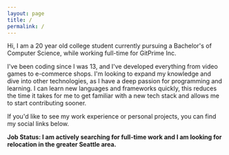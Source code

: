 ```yaml
---
layout: page
title: /
permalink: /
---
```


Hi, I am a 20 year old college student currently pursuing a Bachelor's of Computer Science, while working full-time for GitPrime Inc.

I've been coding since I was 13, and I've developed everything from video games to e-commerce shops. I'm looking to expand my knowledge and dive into other technologies, as I have a deep passion for programming and learning. I can learn new languages and frameworks quickly, this reduces the time it takes for me to get familiar with a new tech stack and allows me to start contributing sooner.

If you'd like to see my work experience or personal projects, you can find my social links below.

**Job Status: I am actively searching for full-time work and I am looking for relocation in the greater Seattle area.**